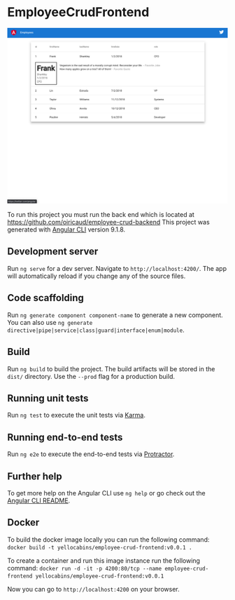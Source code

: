 # EmployeeCrudFrontend
![home](src/home_v2.png)

To run this project you must run the back end which is located at https://github.com/oiricaud/employee-crud-backend
This project was generated with [Angular CLI](https://github.com/angular/angular-cli) version 9.1.8.

## Development server

Run `ng serve` for a dev server. Navigate to `http://localhost:4200/`. The app will automatically reload if you change any of the source files.

## Code scaffolding

Run `ng generate component component-name` to generate a new component. You can also use `ng generate directive|pipe|service|class|guard|interface|enum|module`.

## Build

Run `ng build` to build the project. The build artifacts will be stored in the `dist/` directory. Use the `--prod` flag for a production build.

## Running unit tests

Run `ng test` to execute the unit tests via [Karma](https://karma-runner.github.io).

## Running end-to-end tests

Run `ng e2e` to execute the end-to-end tests via [Protractor](http://www.protractortest.org/).

## Further help

To get more help on the Angular CLI use `ng help` or go check out the [Angular CLI README](https://github.com/angular/angular-cli/blob/master/README.md).

## Docker

To build the docker image locally you can run the following command:
`docker build -t yellocabins/employee-crud-frontend:v0.0.1 .`

To create a container and run this image instance run the following command: 
`docker run -d -it -p 4200:80/tcp --name employee-crud-frontend yellocabins/employee-crud-frontend:v0.0.1`

Now you can go to `http://localhost:4200` on your browser.

